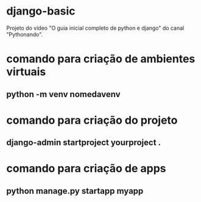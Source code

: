 # django-basic
Projeto do vídeo "O guia inicial completo de python e django" do canal "Pythonando".

# comando para criação de ambientes virtuais
## python -m venv nomedavenv

# comando para criação do projeto
## django-admin startproject yourproject .

# comando para criação de apps
## python manage.py startapp myapp